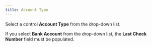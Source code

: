 ```yaml
---
title: Account Type
---
```



Select a control **Account Type**  from the drop-down list.


If you select **Bank Account** from  the drop-down list, the **Last Check Number**  field must be populated.
